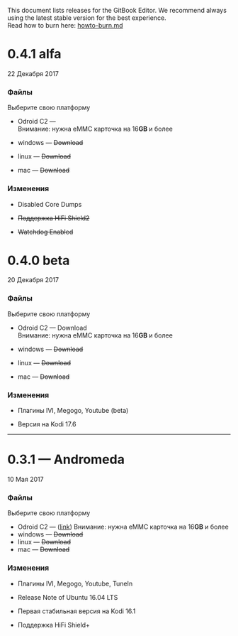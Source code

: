 This document lists releases for the GitBook Editor. We recommend always using the latest stable version for the best experience.  
Read how to burn here: [howto-burn.md](howto-burn.md)

# 

# 0.4.1 alfa

22 Декабря 2017

### Файлы

Выберите свою платформу

* Odroid C2 —  
  Внимание: нужна eMMC карточка на 16**GB** и более

* windows — ~~Download~~

* linux — ~~Download~~

* mac — ~~Download~~

### Изменения

* Disabled Core Dumps

* ~~Поддержка HiFi Shield2~~

* ~~Watchdog Enabled~~

# 0.4.0 beta

20 Декабря 2017

### Файлы

Выберите свою платформу

* Odroid C2 — Download  
  Внимание: нужна eMMC карточка на 16**GB** и более

* windows — ~~Download~~

* linux — ~~Download~~

* mac — ~~Download~~

### Изменения

* Плагины IVI, Megogo, Youtube \(beta\)

* Версия на Kodi 17.6

---

# 0.3.1 — Andromeda

10 Мая 2017

### Файлы

Выберите свою платформу

* Odroid C2 — \([link](https://yadi.sk/d/r-CBqL9S3J3Nfo)\)
    Внимание: нужна eMMC карточка на 16**GB** и более
* windows — ~~Download~~
* linux — ~~Download~~
* mac — ~~Download~~

### Изменения

* Плагины IVI, Megogo, Youtube, TuneIn

* Release Note of Ubuntu 16.04 LTS

* Первая стабильная версия на Kodi 16.1

* Поддержка HiFi Shield+



